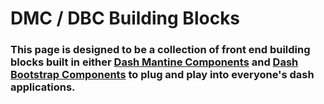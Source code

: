 # DMC / DBC Building Blocks

### This page is designed to be a collection of front end building blocks built in either [Dash Mantine Components](https://www.dash-mantine-components.com/) and [Dash Bootstrap Components](https://dash-bootstrap-components.opensource.faculty.ai/) to plug and play into everyone's dash applications. 